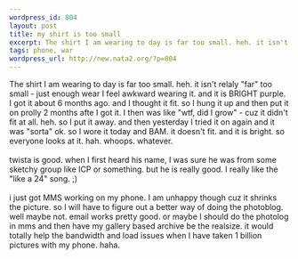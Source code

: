 ```yaml
--- 
wordpress_id: 804
layout: post
title: my shirt is too small
excerpt: The shirt I am wearing to day is far too small. heh. it isn't relaly "far" too small - just enough wear I feel awkward wearing it. and it is BRIGHT purple. I got it about 6 months ago. and I thought it fit. so I hung it up and then put it on prolly 2 months afte I got it. I then was like "wtf, did I grow"  - cuz it didn't fit at all. heh. so I put it away. and then yesterday I tried it on again...
tags: phone, war
wordpress_url: http://new.nata2.org/?p=804
---
```

The shirt I am wearing to day is far too small. heh. it isn't relaly "far" too small - just enough wear I feel awkward wearing it. and it is BRIGHT purple. I got it about 6 months ago. and I thought it fit. so I hung it up and then put it on prolly 2 months afte I got it. I then was like "wtf, did I grow"  - cuz it didn't fit at all. heh. so I put it away. and then yesterday I tried it on again and it was "sorta" ok. so I wore it today and BAM. it doesn't fit. and it is bright. so everyone looks at it. hah. whoops. whatever. <br/><br/>twista is good. when I first heard his name, I was sure he was from some sketchy group like ICP or something. but he is really good. I really like the "like a 24" song. ;)<br/><br/>i just got MMS working on my phone. I am unhappy though cuz it shrinks the picture. so I will have to figure out a better way of doing the photoblog. well maybe not. email works pretty good. or maybe I should do the photolog in mms and then have my gallery based archive be the realsize. it would totally help the bandwidth and load issues when I have taken 1 billion pictures with my phone. haha. 
